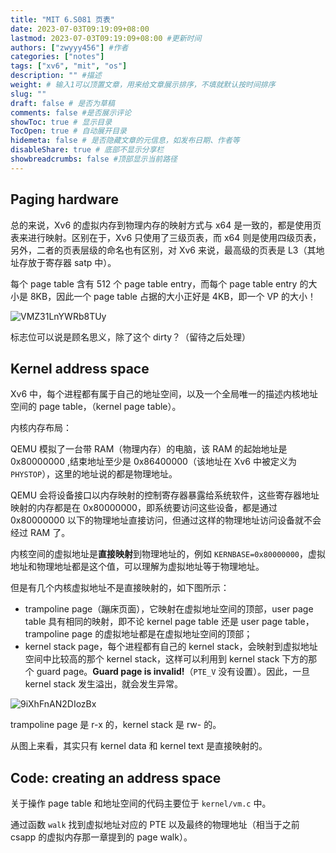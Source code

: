 ```yaml
---
title: "MIT 6.S081 页表"
date: 2023-07-03T09:19:09+08:00
lastmod: 2023-07-03T09:19:09+08:00 #更新时间
authors: ["zwyyy456"] #作者
categories: ["notes"]
tags: ["xv6", "mit", "os"]
description: "" #描述
weight: # 输入1可以顶置文章，用来给文章展示排序，不填就默认按时间排序
slug: ""
draft: false # 是否为草稿
comments: false #是否展示评论
showToc: true # 显示目录
TocOpen: true # 自动展开目录
hidemeta: false # 是否隐藏文章的元信息，如发布日期、作者等
disableShare: true # 底部不显示分享栏
showbreadcrumbs: false #顶部显示当前路径
---
```

## Paging hardware

总的来说，Xv6 的虚拟内存到物理内存的映射方式与 x64 是一致的，都是使用页表来进行映射。区别在于，Xv6 只使用了三级页表，而 x64 则是使用四级页表，另外，二者的页表层级的命名也有区别，对 Xv6 来说，最高级的页表是 L3（其地址存放于寄存器 satp 中）。

每个 page table 含有 512 个 page table entry，而每个 page table entry 的大小是 8KB，因此一个 page table 占据的大小正好是 4KB，即一个 VP 的大小！

![VMZ31LnYWRb8TUy](https://pic-upyun.zwyyy456.tech/smms/2023-12-26-065733.png)

标志位可以说是顾名思义，除了这个 dirty？（留待之后处理）

## Kernel address space

Xv6 中，每个进程都有属于自己的地址空间，以及一个全局唯一的描述内核地址空间的 page table，（kernel page table）。

内核内存布局：

QEMU 模拟了一台带 RAM（物理内存）的电脑，该 RAM 的起始地址是 $\text{0x80000000}$ ,结束地址至少是 $\text{0x86400000}$（该地址在 Xv6 中被定义为 `PHYSTOP`），这里的地址说的都是物理地址。

QEMU 会将设备接口以内存映射的控制寄存器暴露给系统软件，这些寄存器地址映射的内存都是在 $\text{0x80000000}$，即系统要访问这些设备，都是通过 $\text{0x80000000}$ 以下的物理地址直接访问，但通过这样的物理地址访问设备就不会经过 RAM 了。

内核空间的虚拟地址是**直接映射**到物理地址的，例如 `KERNBASE=0x80000000`，虚拟地址和物理地址都是这个值，可以理解为虚拟地址等于物理地址。

但是有几个内核虚拟地址不是直接映射的，如下图所示：

- trampoline page（蹦床页面），它映射在虚拟地址空间的顶部，user page table 具有相同的映射，即不论 kernel page table 还是 user page table，trampoline page 的虚拟地址都是在虚拟地址空间的顶部；
- kernel stack page，每个进程都有自己的 kernel stack，会映射到虚拟地址空间中比较高的那个 kernel stack，这样可以利用到 kernel stack 下方的那个 guard page。**Guard page is invalid!**（`PTE_V` 没有设置）。因此，一旦 kernel stack 发生溢出，就会发生异常。

![9iXhFnAN2DIozBx](https://pic-upyun.zwyyy456.tech/smms/2023-12-26-065735.png)

trampoline page 是 r-x 的，kernel stack 是 rw- 的。

从图上来看，其实只有 kernel data 和 kernel text 是直接映射的。
　　　
## Code: creating an address space 

关于操作 page table 和地址空间的代码主要位于 `kernel/vm.c` 中。

通过函数 `walk` 找到虚拟地址对应的 PTE 以及最终的物理地址（相当于之前 csapp 的虚拟内存那一章提到的 page walk）。

